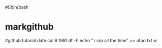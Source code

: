 #!/bin/bash
# markgithub
#github tutorial 
date
cal 9 1981
df -h 
echo " i ran all the time" >> otuo.txt
w

